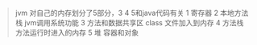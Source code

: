 ###
> jvm 对自己的内存划分了5部分，3 4 5和java代码有关
1 寄存器
2 本地方法栈 jvm调用系统功能
3 方法和数据共享区 class 文件加入到内存
4 方法栈 方法运行时进入的内存
5 堆 容器和对象